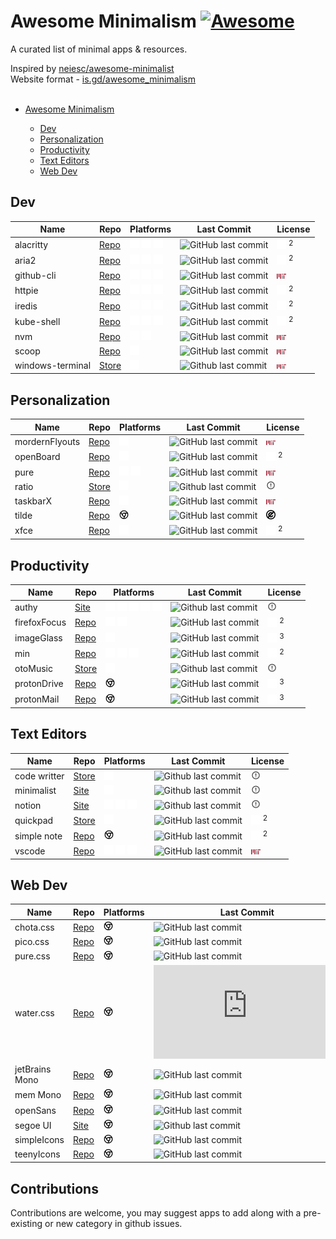 # Awesome Minimalism [![Awesome](https://awesome.re/badge-flat.svg)](https://awesome.re)

A curated list of minimal apps & resources.

Inspired by [neiesc/awesome-minimalist](https://github.com/neiesc/awesome-minimalist#awesome-minimalist-frameworks-)<br>
Website format - [is.gd/awesome_minimalism](https://is.gd/awesome_minimalism)
<br><br>
- [Awesome Minimalism](#awesome-minimalism-)

  - [Dev](#dev)
  - [Personalization](#personalization)
  - [Productivity](#productivity)
  - [Text Editors](#text-editors)
  - [Web Dev](#web-dev)

## Dev

| Name              | Repo                                                   | Platforms                                                                                                                                             | Last Commit                                                                                                    | License                                                        |
|------------------ |------------------------------------------------------- |------------------------------------------------------------------------------------------------------------------------------------------------------ |--------------------------------------------------------------------------------------------------------------- |--------------------------------------------------------------- |
| alacritty         | [Repo](https://github.com/alacritty/alacritty)         | <img src="static/icons/platforms/windows.svg" width="15"> <img src="static/icons/platforms/apple.svg" width="15"> <img src="static/icons/platforms/linux.svg" width="15">  | ![GitHub last commit](https://img.shields.io/github/last-commit/alacritty/alacritty?style=flat-square)         | <img src="static/icons/license/apache.svg" width="15"> <sup>2</sup>   |
| aria2             | [Repo](https://github.com/aria2/aria2)                 | <img src="static/icons/platforms/windows.svg" width="15"> <img src="static/icons/platforms/apple.svg" width="15"> <img src="static/icons/platforms/linux.svg" width="15">  | ![GitHub last commit](https://img.shields.io/github/last-commit/aria2/aria2?style=flat-square)                 | <img src="static/icons/license/gpl.svg" width="15"> <sup>2</sup>      |
| github-cli        | [Repo](https://github.com/cli/cli)                     | <img src="static/icons/platforms/windows.svg" width="15"> <img src="static/icons/platforms/apple.svg" width="15"> <img src="static/icons/platforms/linux.svg" width="15">  | ![GitHub last commit](https://img.shields.io/github/last-commit/cli/cli?style=flat-square)                     | <img src="static/icons/license/mit.svg" width="15">                   |
| httpie            | [Repo](https://github.com/httpie/httpie)               | <img src="static/icons/platforms/windows.svg" width="15"> <img src="static/icons/platforms/apple.svg" width="15"> <img src="static/icons/platforms/linux.svg" width="15">  | ![GitHub last commit](https://img.shields.io/github/last-commit/httpie/httpie?style=flat-square)               | <img src="static/icons/license/freebsd.svg" width="15"> <sup>2</sup>  |
| iredis            | [Repo](https://github.com/laixintao/iredis)            | <img src="static/icons/platforms/windows.svg" width="15"> <img src="static/icons/platforms/apple.svg" width="15"> <img src="static/icons/platforms/linux.svg" width="15">  | ![GitHub last commit](https://img.shields.io/github/last-commit/laixintao/iredis?style=flat-square)            | <img src="static/icons/license/freebsd.svg" width="15"> <sup>2</sup>  |
| kube-shell        | [Repo](https://github.com/cloudnativelabs/kube-shell)  | <img src="static/icons/platforms/windows.svg" width="15"> <img src="static/icons/platforms/apple.svg" width="15"> <img src="static/icons/platforms/linux.svg" width="15">  | ![GitHub last commit](https://img.shields.io/github/last-commit/cloudnativelabs/kube-shell?style=flat-square)  | <img src="static/icons/license/apache.svg" width="15"> <sup>2</sup>   |
| nvm               | [Repo](https://github.com/nvm-sh/nvm)                  | <img src="static/icons/platforms/apple.svg" width="15"> <img src="static/icons/platforms/linux.svg" width="15">                                                     | ![GitHub last commit](https://img.shields.io/github/last-commit/nvm-sh/nvm?style=flat-square)                  | <img src="static/icons/license/mit.svg" width="15">                   |
| scoop             | [Repo](https://github.com/ScoopInstaller/Scoop/)       | <img src="static/icons/platforms/windows.svg" width="15">                                                                                                    | ![GitHub last commit](https://img.shields.io/github/last-commit/ScoopInstaller/Scoop?style=flat-square)        | <img src="static/icons/license/mit.svg" width="15">                   |
| windows-terminal  | [Store](https://is.gd/HAXFZL)                          | <img src="static/icons/platforms/windows.svg" width="15">                                                                                                    | ![Github last commit](https://img.shields.io/github/last-commit/Microsoft/Terminal?style=flat-square)          | <img src="static/icons/license/mit.svg" width="15">                   |

## Personalization

| Name            | Repo                                                                 | Platforms                                                                                                                                             | Last Commit                                                                                                               | License                                                    |
|---------------- |--------------------------------------------------------------------- |------------------------------------------------------------------------------------------------------------------------------------------------------ |-------------------------------------------------------------------------------------------------------------------------- |----------------------------------------------------------- |
| mordernFlyouts  | [Repo](https://github.com/ModernFlyouts-Community/ModernFlyouts)     | <img src="static/icons/platforms/windows.svg" width="15">                                                                                                    | ![GitHub last commit](https://img.shields.io/github/last-commit/ModernFlyouts-Community/ModernFlyouts?style=flat-square)  | <img src="static/icons/license/mit.svg" width="15">               |
| openBoard       | [Repo](https://github.com/openboard-team/openboard)                  | <img src="static/icons/platforms/android.svg" width="15">                                                                                                    | ![GitHub last commit](https://img.shields.io/github/last-commit/openboard-team/openboard?style=flat-square)               | <img src="static/icons/license/gpl.svg" width="15"> <sup>2</sup>  |
| pure            | [Repo](https://github.com/sindresorhus/pure)                         | <img src="static/icons/platforms/apple.svg" width="15"> <img src="static/icons/platforms/linux.svg" width="15">                                                     | ![GitHub last commit](https://img.shields.io/github/last-commit/sindresorhus/pure?style=flat-square)                      | <img src="static/icons/license/mit.svg" width="15">               |
| ratio           | [Store](https://play.google.com/store/apps/details?id=com.bllocosn)  | <img src="static/icons/platforms/android.svg" width="15">                                                                                                    | ![Github last commit](https://img.shields.io/badge/last%20commit-N%2FA-yellow?style=flat-square)                          | <img src="static/icons/license/none.svg" width="15">              |
| taskbarX        | [Repo](https://github.com/ChrisAnd1998/TaskbarX)                     | <img src="static/icons/platforms/windows.svg" width="15">                                                                                                    | ![GitHub last commit](https://img.shields.io/github/last-commit/ChrisAnd1998/TaskbarX?style=flat-square)                  | <img src="static/icons/license/mit.svg" width="15">               |
| tilde           | [Repo](https://github.com/xvvvyz/tilde)                              | <img src="static/icons/platforms/chrome.svg" width="15">  | ![GitHub last commit](https://img.shields.io/github/last-commit/xvvvyz/tilde?style=flat-square)                           | <img src="static/icons/license/unlicense.svg" width="15">         |
| xfce            | [Repo](https://github.com/xfce-mirror/xfwm4)                         | <img src="static/icons/platforms/linux.svg" width="15">                                                                                                      | ![GitHub last commit](https://img.shields.io/github/last-commit/xfce-mirror/xfwm4?style=flat-square)                      | <img src="static/icons/license/gpl.svg" width="15"> <sup>2</sup>  |

## Productivity

| Name          | Repo                                                                                            | Platforms                                                                                                                                                                                                                                               | Last Commit                                                                                                      | License                                                        |
|-------------- |------------------------------------------------------------------------------------------------ |-------------------------------------------------------------------------------------------------------------------------------------------------------------------------------------------------------------------------------------------------------- |----------------------------------------------------------------------------------------------------------------- |--------------------------------------------------------------- |
| authy         | [Site](https://authy.com/download/)                                                             | <img src="static/icons/platforms/android.svg" width="15"> <img src="static/icons/platforms/ios.svg" width="15"> <img src="static/icons/platforms/windows.svg" width="15"> <img src="static/icons/platforms/apple.svg" width="15"> <img src="static/icons/platforms/linux.svg" width="15">  | ![Github last commit](https://img.shields.io/badge/last%20commit-N%2FA-yellow?style=flat-square)                 | <img src="static/icons/license/none.svg" width="15">                  |
| firefoxFocus  | [Repo](https://github.com/mozilla-mobile/focus-android)                                         | <img src="static/icons/platforms/android.svg" width="15"> <img src="static/icons/platforms/ios.svg" width="15">                                                                                                                                                       | ![GitHub last commit](https://img.shields.io/github/last-commit/mozilla-mobile/focus-android?style=flat-square)  | <img src="static/icons/license/mozilla.svg" width="15"> <sup>2</sup>  |
| imageGlass    | [Repo](https://github.com/d2phap/ImageGlass#imageglass---a-lightweight-versatile-image-viewer)  | <img src="static/icons/platforms/windows.svg" width="15">                                                                                                                                                                                                      | ![GitHub last commit](https://img.shields.io/github/last-commit/d2phap/ImageGlass?style=flat-square)             | <img src="static/icons/license/gpl.svg" width="15"> <sup>3</sup>      |
| min           | [Repo](https://github.com/minbrowser/min)                                                       | <img src="static/icons/platforms/windows.svg" width="15"> <img src="static/icons/platforms/apple.svg" width="15"> <img src="static/icons/platforms/linux.svg" width="15">                                                                                                    | ![GitHub last commit](https://img.shields.io/github/last-commit/minbrowser/min?style=flat-square)                | <img src="static/icons/license/apache.svg" width="15"> <sup>2</sup>   |
| otoMusic      | [Store](https://play.google.com/store/apps/details?id=com.piyush.music)                         | <img src="static/icons/platforms/android.svg" width="15">                                                                                                                                                                                                      | ![Github last commit](https://img.shields.io/badge/last%20commit-N%2FA-yellow?style=flat-square)                 | <img src="static/icons/license/none.svg" width="15">                  |
| protonDrive   | [Repo](https://github.com/ProtonMail/WebClients/tree/main/applications/drive)                   |<img src="static/icons/platforms/chrome.svg" width="15">  | ![GitHub last commit](https://img.shields.io/github/last-commit/Protonmail/WebClients?style=flat-square)         | <img src="static/icons/license/gpl.svg" width="15"> <sup>3</sup>      |
| protonMail    | [Repo](https://github.com/ProtonMail/WebClients/tree/main/applications/mail)                    | <img src="static/icons/platforms/chrome.svg" width="15">  | ![GitHub last commit](https://img.shields.io/github/last-commit/Protonmail/WebClients?style=flat-square)         | <img src="static/icons/license/gpl.svg" width="15"> <sup>3</sup>      |

## Text Editors

| Name          | Repo                                                                                        | Platforms                                                                                                                                             | Last Commit                                                                                                        | License                                                    |
|-------------- |-------------------------------------------------------------------------------------------- |------------------------------------------------------------------------------------------------------------------------------------------------------ |------------------------------------------------------------------------------------------------------------------- |----------------------------------------------------------- |
| code writter  | [Store](https://apps.microsoft.com/store/detail/code-writer/9WZDNCRFHZDT)                   | <img src="static/icons/platforms/windows.svg" width="15">                                                                                                    | ![Github last commit](https://img.shields.io/badge/last%20commit-N%2FA-yellow?style=flat-square)                   | <img src="static/icons/license/none.svg" width="15">              |
| minimalist    | [Site](https://www.minimalist.app)                                                          | <img src="static/icons/platforms/apple.svg" width="15">                                                                                                      | ![Github last commit](https://img.shields.io/badge/last%20commit-N%2FA-yellow?style=flat-square)                   | <img src="static/icons/license/none.svg" width="15">              |
| notion        | [Site](https://notion.so)                                                                   | <img src="static/icons/platforms/windows.svg" width="15"> <img src="static/icons/platforms/apple.svg" width="15"> <img src="static/icons/platforms/linux.svg" width="15">  | ![Github last commit](https://img.shields.io/badge/last%20commit-N%2FA-yellow?style=flat-square)                   | <img src="static/icons/license/none.svg" width="15">              |
| quickpad      | [Store](https://apps.microsoft.com/store/detail/quick-pad-fluent-notepad-app/9PDLWQHTLSV3)  | <img src="static/icons/platforms/windows.svg" width="15">                                                                                                    | ![GitHub last commit](https://img.shields.io/github/last-commit/yaichenbaum/Quick-Pad?style=flat-square)           | <img src="static/icons/license/gpl.svg" width="15"> <sup>2</sup>  |
| simple note   | [Repo](https://github.com/Automattic/simplenote-electron)                                   | <img src="static/icons/platforms/chrome.svg" width="15">  | ![GitHub last commit](https://img.shields.io/github/last-commit/Automattic/simplenote-electron?style=flat-square)  | <img src="static/icons/license/gpl.svg" width="15"> <sup>2</sup>  |
| vscode        | [Repo](https://github.com/microsoft/vscode)                                                 | <img src="static/icons/platforms/windows.svg" width="15"> <img src="static/icons/platforms/apple.svg" width="15"> <img src="static/icons/platforms/linux.svg" width="15">  | ![GitHub last commit](https://img.shields.io/github/last-commit/microsoft/vscode?style=flat-square)                | <img src="static/icons/license/mit.svg" width="15">               |

## Web Dev

| Name            | Repo                                                                     | Platforms                                          | Last Commit                                                                                                   | License                                                      |
|---------------- |------------------------------------------------------------------------- |--------------------------------------------------- |-------------------------------------------------------------------------------------------------------------- |------------------------------------------------------------- |
| chota.css       | [Repo](https://github.com/jenil/chota)                                   | <img src="static/icons/platforms/chrome.svg" width="15">  | ![GitHub last commit](https://img.shields.io/github/last-commit/jenil/chota?style=flat-square)                | <img src="static/icons/license/mit.svg" width="15">                 |
| pico.css        | [Repo](https://github.com/picocss/pico)                                  | <img src="static/icons/platforms/chrome.svg" width="15">  | ![GitHub last commit](https://img.shields.io/github/last-commit/picocss/pico?style=flat-square)               | <img src="static/icons/license/mit.svg" width="15">                 |
| pure.css        | [Repo](https://github.com/pure-css/pure)                                 | <img src="static/icons/platforms/chrome.svg" width="15">  | ![GitHub last commit](https://img.shields.io/github/last-commit/pure-css/pure?style=flat-square)              | <img src="static/icons/license/freebsd.svg" width="15">             |
| water.css       | [Repo](https://github.com/kognise/water.css)                             | <img src="static/icons/platforms/chrome.svg" width="15">  | ![GitHub last commit](https://img.shields.io/github/last-commit/kognise/water.css?style=flat-square)          | <img src="static/icons/license/mit.svg" width="15">                 |
| jetBrains Mono  | [Repo](https://github.com/JetBrains/JetBrainsMono)                       | <img src="static/icons/platforms/chrome.svg" width="15">  | ![GitHub last commit](https://img.shields.io/github/last-commit/JetBrains/JetBrainsMono?style=flat-square)    | <img src="static/icons/license/ofl.png" width="15"> <sup>1.1</sup>  |
| mem Mono        | [Repo](https://github.com/oidoid/mem)                                    | <img src="static/icons/platforms/chrome.svg" width="15">  | ![GitHub last commit](https://img.shields.io/github/last-commit/oidoid/mem?style=flat-square)                 | <img src="static/icons/license/gpl.svg" width="15"> <sup>3</sup>    |
| openSans        | [Repo](https://github.com/googlefonts/opensans)                          | <img src="static/icons/platforms/chrome.svg" width="15">  | ![GitHub last commit](https://img.shields.io/github/last-commit/googlefonts/opensans?style=flat-square)       | <img src="static/icons/license/ofl.png" width="15"> <sup>1.1</sup>  |
| segoe UI        | [Site](https://learn.microsoft.com/en-us/typography/font-list/segoe-ui)  | <img src="static/icons/platforms/chrome.svg" width="15">  | ![Github last commit](https://img.shields.io/badge/last%20commit-N%2FA-yellow?style=flat-square)              | <img src="static/icons/license/none.svg" width="15">                |
| simpleIcons     | [Repo](https://github.com/simple-icons/simple-icons)                     | <img src="static/icons/platforms/chrome.svg" width="15">  | ![GitHub last commit](https://img.shields.io/github/last-commit/simple-icons/simple-icons?style=flat-square)  | <img src="static/icons/license/cc.svg" width="15">                 |
| teenyIcons      | [Repo](https://github.com/teenyicons/teenyicons)                         | <img src="static/icons/platforms/chrome.svg" width="15">  | ![GitHub last commit](https://img.shields.io/github/last-commit/teenyicons/teenyicons?style=flat-square)      | <img src="static/icons/license/mit.svg" width="15">                 |

## Contributions

 Contributions are welcome, you may suggest apps to add along with a pre-existing or new category in github issues.
